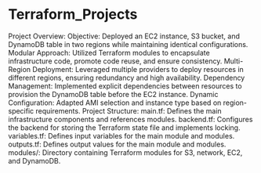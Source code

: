 # Terraform_Projects
Project Overview:
Objective: Deployed an EC2 instance, S3 bucket, and DynamoDB table in two regions while maintaining identical configurations.
Modular Approach: Utilized Terraform modules to encapsulate infrastructure code, promote code reuse, and ensure consistency.
Multi-Region Deployment: Leveraged multiple providers to deploy resources in different regions, ensuring redundancy and high availability.
Dependency Management: Implemented explicit dependencies between resources to provision the DynamoDB table before the EC2 instance.
Dynamic Configuration: Adapted AMI selection and instance type based on region-specific requirements.
Project Structure:
main.tf: Defines the main infrastructure components and references modules.
backend.tf: Configures the backend for storing the Terraform state file and implements locking.
variables.tf: Defines input variables for the main module and modules.
outputs.tf: Defines output values for the main module and modules.
modules/: Directory containing Terraform modules for S3, network, EC2, and DynamoDB.
